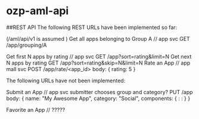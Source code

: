 ozp-aml-api
===========

##REST API
The following REST URLs have been implemented so far:

(/aml/api/v1  is assumed )
Get all apps belonging to Group A  // app svc
    GET /app/grouping/A

Get first N apps by rating  // app svc 
	GET /app?sort=rating&limit=N
Get next N apps by rating
	GET /app?sort=rating&skip=N&limit=N
Rate an App          // app mall svc
	POST /app/rate/<app_id>
		body: {
			rating: 5
		}

The following URLs have not been implemented:

Submit an App      // app svc
submitter chooses group and category?
	PUT /app
		body: {
			name: "My Awesome App",
			category: "Social",
			components: {
				:
				:
			}
		}

Favorite an App  //  ?????